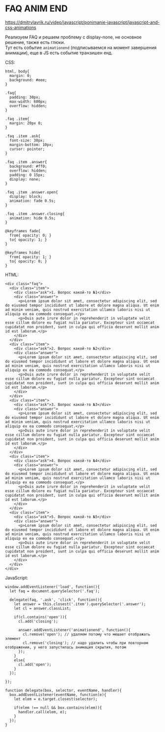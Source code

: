 # FAQ ANIM END
https://dmitrylavrik.ru/video/javascript/ponimanie-javascript/javascript-and-css-animations

Реализуем FAQ и решаем проблему с display-none, не основное решение, также есть глюки.  
Тут есть событие `animationend` (подписываемся на момент завершения анимации), еще в JS есть событие транзишен енд.

CSS:

    html, body{
      margin: 0;
      background: #eee;
    }

    .faq{
      padding: 30px;
      max-width: 600px;
      overflow: hidden;
    }

    .faq .item{
      margin: 20px 0;
    }

    .faq .item .ask{
      font-size: 30px;
      margin-bottom: 10px;
      cursor: pointer;
    }

    .faq .item .answer{
      background: #ff0;
      overflow: hidden;
      padding: 0 15px;
      display: none;
    }

    .faq .item .answer.open{
      display: block;
      animation: fade 0.5s;
    }

    .faq .item .answer.closing{
      animation: hide 0.5s;
    }

    @keyframes fade{
      from{ opacity: 0; }
      to{ opacity: 1; }
    }

    @keyframes hide{
      from{ opacity: 1; }
      to{ opacity: 0; }
    }

HTML:

    <div class="faq">
      <div class="item">
        <div class="ask">1. Вопрос какой-то №1</div>
        <div class="answer">
          <p>Lorem ipsum dolor sit amet, consectetur adipiscing elit, sed do eiusmod tempor incididunt ut labore et dolore magna aliqua. Ut enim ad minim veniam, quis nostrud exercitation ullamco laboris nisi ut aliquip ex ea commodo consequat.</p>
          <p>Duis aute irure dolor in reprehenderit in voluptate velit esse cillum dolore eu fugiat nulla pariatur. Excepteur sint occaecat cupidatat non proident, sunt in culpa qui officia deserunt mollit anim id est laborum.</p>
        </div>
      </div>
      <div class="item">
        <div class="ask">2. Вопрос какой-то №2</div>
        <div class="answer">
          <p>Lorem ipsum dolor sit amet, consectetur adipiscing elit, sed do eiusmod tempor incididunt ut labore et dolore magna aliqua. Ut enim ad minim veniam, quis nostrud exercitation ullamco laboris nisi ut aliquip ex ea commodo consequat.</p>
          <p>Duis aute irure dolor in reprehenderit in voluptate velit esse cillum dolore eu fugiat nulla pariatur. Excepteur sint occaecat cupidatat non proident, sunt in culpa qui officia deserunt mollit anim id est laborum.</p>
        </div>
      </div>
      <div class="item">
        <div class="ask">3. Вопрос какой-то №3</div>
        <div class="answer">
          <p>Lorem ipsum dolor sit amet, consectetur adipiscing elit, sed do eiusmod tempor incididunt ut labore et dolore magna aliqua. Ut enim ad minim veniam, quis nostrud exercitation ullamco laboris nisi ut aliquip ex ea commodo consequat.</p>
          <p>Duis aute irure dolor in reprehenderit in voluptate velit esse cillum dolore eu fugiat nulla pariatur. Excepteur sint occaecat cupidatat non proident, sunt in culpa qui officia deserunt mollit anim id est laborum.</p>
        </div>
      </div>
      <div class="item">
        <div class="ask">4. Вопрос какой-то №4</div>
        <div class="answer">
          <p>Lorem ipsum dolor sit amet, consectetur adipiscing elit, sed do eiusmod tempor incididunt ut labore et dolore magna aliqua. Ut enim ad minim veniam, quis nostrud exercitation ullamco laboris nisi ut aliquip ex ea commodo consequat.</p>
          <p>Duis aute irure dolor in reprehenderit in voluptate velit esse cillum dolore eu fugiat nulla pariatur. Excepteur sint occaecat cupidatat non proident, sunt in culpa qui officia deserunt mollit anim id est laborum.</p>
        </div>
      </div>
      <div class="item">
        <div class="ask">5. Вопрос какой-то №5</div>
        <div class="answer">
          <p>Lorem ipsum dolor sit amet, consectetur adipiscing elit, sed do eiusmod tempor incididunt ut labore et dolore magna aliqua. Ut enim ad minim veniam, quis nostrud exercitation ullamco laboris nisi ut aliquip ex ea commodo consequat.</p>
          <p>Duis aute irure dolor in reprehenderit in voluptate velit esse cillum dolore eu fugiat nulla pariatur. Excepteur sint occaecat cupidatat non proident, sunt in culpa qui officia deserunt mollit anim id est laborum.</p>
        </div>
      </div>
    </div>

JavaScript:

    window.addEventListener('load', function(){
      let faq = document.querySelector('.faq');
      
      delegate(faq, '.ask', 'click', function(){
        let answer = this.closest('.item').querySelector('.answer');
        let cl = answer.classList;

        if(cl.contains('open')){
          cl.add('closing');

          answer.addEventListener('animationend', function(){
            cl.remove('open'); // удаляем потому что мешает отображать элемент
            cl.remove('closing'); // надо удалить чтобы при повторном отображении, у него запустилась анимация скрытия, потом
          });
        }
        else{
          cl.add('open');
        }
      });

    });

    function delegate(box, selector, eventName, handler){
      box.addEventListener(eventName, function(e){
        let elem = e.target.closest(selector);

        if(elem !== null && box.contains(elem)){
          handler.call(elem, e);
        }
      });
    }
